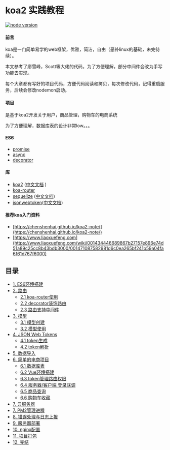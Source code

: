 # koa2 实践教程
[![node version][node-image]][node-url]

[node-image]: https://img.shields.io/badge/node.js-%3E=_8-green.svg?style=flat-square
[node-url]: http://nodejs.org/download/

#### 前言
koa是一门简单易学的web框架，优雅，简洁，自由（恶补linux的基础，未完待续）。

本文参考了廖雪峰，Scott等大佬的代码，为了方便理解，部分中间件会改为手写功能去实现。

每个大章都有写好的项目代码，方便代码阅读和拷贝，每次修改代码，记得重启服务，后续会修改nodemon启动。

#### 项目
是基于koa2开发关于用户，商品管理，购物车的电商系统

为了方便理解，数据库表的设计非常low。。。


#### ES6

- [promise](http://es6.ruanyifeng.com/#docs/promise)
- [async](http://es6.ruanyifeng.com/#docs/async)
- [decorator](http://es6.ruanyifeng.com/#docs/decorator)

#### 库
- [koa2](https://github.com/koajs/koa) ([中文文档](http://www.koacn.com/) )
- [koa-router](https://github.com/alexmingoia/koa-router)
- [sequelize](https://github.com/sequelize/sequelize) ([中文文档](https://demopark.github.io/sequelize-docs-Zh-CN/))
- [jsonwebtoken](https://github.com/auth0/node-jsonwebtoken)([中文文档](https://segmentfault.com/a/1190000009494020))


#### 推荐koa入门资料
- [https://chenshenhai.github.io/koa2-note/](https://chenshenhai.github.io/koa2-note/)
- [https://www.liaoxuefeng.com](https://www.liaoxuefeng.com/wiki/001434446689867b27157e896e74d51a89c25cc8b43bdb3000/001471087582981d6c0ea265bf241b59a04fa6f61d767f6000)


## 目录
* [1. ES6环境搭建](https://github.com/ljcGitHub/koa2-server/blob/master/example/one)
* [2. 路由](https://github.com/ljcGitHub/koa2-server/tree/master/example/two/1)
  * [2.1 koa-router使用](https://github.com/ljcGitHub/koa2-server/tree/master/example/two/1)
  * [2.2 decorator装饰路由](https://github.com/ljcGitHub/koa2-server/tree/master/example/two/2)
  * [2.3 路由支持中间件]( https://github.com/ljcGitHub/koa2-server/tree/dev/example/two/3)
* [3. 模型](https://github.com/ljcGitHub/koa2-server/tree/master/example/three/1)
  * [3.1 模型创建](https://github.com/ljcGitHub/koa2-server/tree/master/example/three/1)
  * [3.2 模型使用](https://github.com/ljcGitHub/koa2-server/tree/master/example/three/2)
* [4. JSON Web Tokens](https://github.com/ljcGitHub/koa2-server/tree/master/example/four/1)
  * [4.1 token生成](https://github.com/ljcGitHub/koa2-server/tree/master/example/four/1)
  * [4.2 token解析](https://github.com/ljcGitHub/koa2-server/tree/master/example/four/2)
* [5. 数据导入](https://github.com/ljcGitHub/koa2-server/tree/master/example/fifth)
* [6. 简单的电商项目](https://github.com/ljcGitHub/koa2-server/tree/master/example/six/1)
  * [6.1 数据库表](https://github.com/ljcGitHub/koa2-server/tree/master/example/six/1)
  * [6.2 Vue环境搭建](https://github.com/ljcGitHub/koa2-server/tree/master/example/six/2)
  * [6.3 token管理路由权限](https://github.com/ljcGitHub/koa2-server/tree/master/example/six/3)
  * [6.4 服务器/客户端 登录联调](https://github.com/ljcGitHub/koa2-server/tree/master/example/six/4)
  * [6.5 商品查询](https://github.com/ljcGitHub/koa2-server/tree/master/example/six/5)
  * [6.6 购物车收藏](https://github.com/ljcGitHub/koa2-server/tree/master/example/six/6)
* [7. 云服务器](https://github.com/ljcGitHub/koa2-server/tree/master/example/seven)
* [7. PM2管理进程]()
* [8. 错误处理与日志上报]()
* [9. 服务器部署]()
* [10. nginx配置]()
* [11. 项目打包]()
* [12. 完结]()

 


